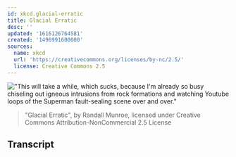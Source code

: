 ```yaml
---
id: xkcd.glacial-erratic
title: Glacial Erratic
desc: ''
updated: '1616126764581'
created: '1496991600000'
sources:
  name: xkcd
  url: 'https://creativecommons.org/licenses/by-nc/2.5/'
  license: Creative Commons 2.5
---
```

!["This will take a while, which sucks, because I'm already so busy chiseling out igneous intrusions from rock formations and watching Youtube loops of the Superman fault-sealing scene over and over."](https://imgs.xkcd.com/comics/glacial_erratic.png)
> "Glacial Erratic", by Randall Munroe, licensed under Creative Commons Attribution-NonCommercial 2.5 License

## Transcript
